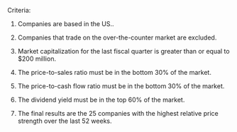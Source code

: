 Criteria:

1. Companies are based in the US..

2. Companies that trade on the over-the-counter market are excluded.

3. Market capitalization for the last fiscal quarter is greater than or equal to $200 million.

4. The price-to-sales ratio must be in the bottom 30% of the market.

5. The price-to-cash flow ratio must be in the bottom 30% of the market.

6. The dividend yield must be in the top 60% of the market.

7. The final results are the 25 companies with the highest relative price strength over the last 52 weeks.
